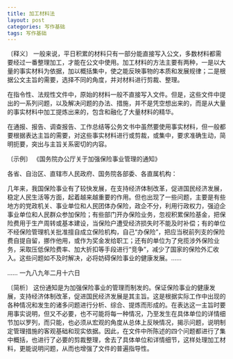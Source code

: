 ```yaml
---
title: 加工材料法
layout: post
categories: 写作基础
tags: 写作基础
---
```


〔释义〕 一般来说，平日积累的材料只有一部分能直接写入公文，多数材料都需要经过一番整理加工，才能在公文中使用。加工材料的方法主要有两种，一是以大量的事实材料为依据，加以概括集中，使之能反映事物的本质和发展规律；二是根据公文主旨的需要，选择不同的角度，并对材料进行剪裁、整理。

在指令性、法规性文件中，原始的材料一般不直接写入文件。但是，这些文件中提出的一系列问题，以及解决问题的办法、措施，并不是凭空想出来的，而是从大量的事实材料中加工提炼出来的，包含和融化了大量材料的精华。

在通报、报告、调查报告、工作总结等公务文书中虽然要使用事实材料，但一般都要根据表达主旨的需要，对这些事实材料进行或剪裁，或集中，要求准确生动，简明扼要，突出与主旨关系密切的内容。

〔示例〕 《国务院办公厅关于加强保险事业管理的通知》

各省、自治区、直辖市人民政府、国务院各部委、各直属机构：

几年来，我国保险事业有了较快发展，在支持经济体制改革，促进国民经济发展，稳定人民生活等方面，起着越来越重要的作用。但也出现了一些问题，主要是有些地方的党政机关、事业单位和人民团体办保险，政企不分，利用行政权力，强迫企事业单位和人民群众参加保险；有些部门开办保险业务，忽视积累保险基金，把保险费用于生产周转或基本建设，当保险户遭受经济损失时不能及时补偿；有的单位不经保险管理机关批准擅自成立保险机构，自己“办保险”，把应当税前列支的保险费自提自留，挪作他用，或作为奖金发给职工；还有的单位为了皃揽涉外保险业务，采取压低保险费率、加大折扣等手段进行“竞争”，减少了国家的保险外汇收入。这些问题如不及时解决，必将妨碍保险事业的健康发展。……

……
一九八九年二月十六日

〔简析〕 这份通知是为加强保险事业的管理而制发的。保证保险事业的健康发展，支持经济体制改革，促进国民经济发展是其主旨。这是根据实际工作中出现的各种情况和发生的诸多问题进行分析、综合、提炼而形成的。在表达这一主旨时要用事实说明，但又不必要，也不可能将每一种情况，乃至发生在具体单位的详情细节加以罗列，而只能，也必须从宏观的角度从总体上反映情况，揭示问题，说明制定管理措施的客观基础和现实依据。因此，在文件中所陈述的四个问题都进行了集中概括，也进行了必要的剪裁整理，舍去了具体单位和详情细节，这样处理加工材料，更能说明问题，从而也增强了文件的普遍指导性。 